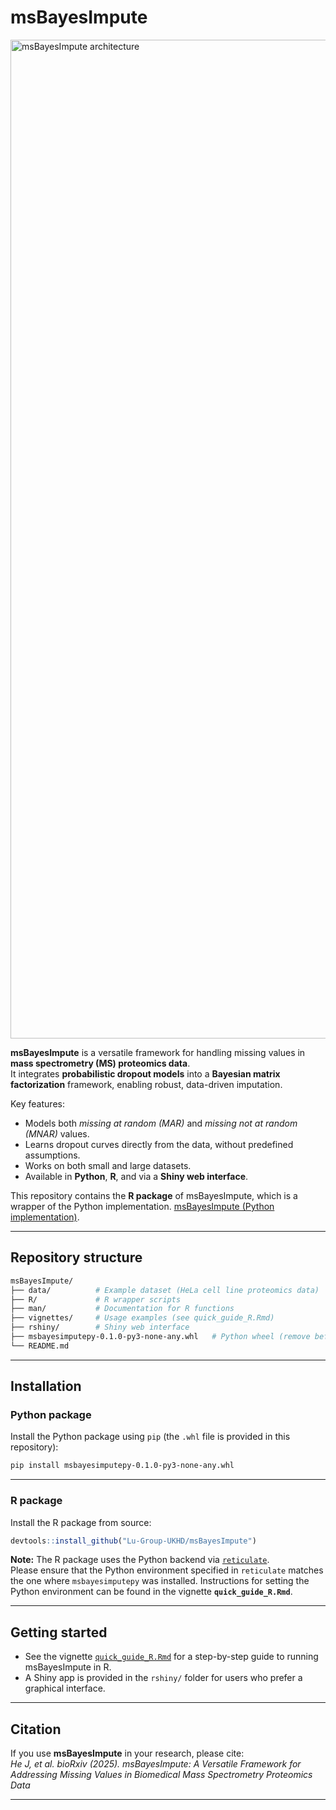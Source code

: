 # msBayesImpute

<img width="2802" height="1598" alt="msBayesImpute architecture" src="https://github.com/user-attachments/assets/42588312-5ebc-43de-893b-46f7b7ed9aba" />

**msBayesImpute** is a versatile framework for handling missing values in **mass spectrometry (MS) proteomics data**.  
It integrates **probabilistic dropout models** into a **Bayesian matrix factorization** framework, enabling robust, data-driven imputation.  

Key features:  
- Models both *missing at random (MAR)* and *missing not at random (MNAR)* values.  
- Learns dropout curves directly from the data, without predefined assumptions.  
- Works on both small and large datasets.  
- Available in **Python**, **R**, and via a **Shiny web interface**.  

This repository contains the **R package** of msBayesImpute, which is a wrapper of the Python implementation. [msBayesImpute (Python implementation)](https://github.com/Lu-Group-UKHD/msBayesImpute_Py).  

---

## Repository structure

```bash
msBayesImpute/
├── data/          # Example dataset (HeLa cell line proteomics data)
├── R/             # R wrapper scripts
├── man/           # Documentation for R functions
├── vignettes/     # Usage examples (see quick_guide_R.Rmd)
├── rshiny/        # Shiny web interface
├── msbayesimputepy-0.1.0-py3-none-any.whl   # Python wheel (remove before Bioconductor submission)
└── README.md
```

---

## Installation

### Python package

Install the Python package using `pip` (the `.whl` file is provided in this repository):  

```bash
pip install msbayesimputepy-0.1.0-py3-none-any.whl
```

---

### R package

Install the R package from source:  

```r
devtools::install_github("Lu-Group-UKHD/msBayesImpute")
```

**Note:** The R package uses the Python backend via [`reticulate`](https://rstudio.github.io/reticulate/).  
Please ensure that the Python environment specified in `reticulate` matches the one where `msbayesimputepy` was installed. Instructions for setting the Python environment can be found in the vignette **`quick_guide_R.Rmd`**.  

---

## Getting started

- See the vignette [`quick_guide_R.Rmd`](vignettes/quick_guide_R.Rmd) for a step-by-step guide to running msBayesImpute in R.  
- A Shiny app is provided in the `rshiny/` folder for users who prefer a graphical interface.  

---

## Citation

If you use **msBayesImpute** in your research, please cite:  
*He J, et al. bioRxiv (2025). msBayesImpute: A Versatile Framework for Addressing Missing Values in Biomedical Mass Spectrometry Proteomics Data*

---

